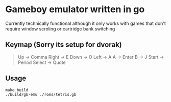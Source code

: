# Gameboy emulator written in go

Currently technically functional although it only works with games that don't require window scroling or cartridge bank switching

## Keymap (Sorry its setup for dvorak)
> Up     -> Comma
> Right  -> E
> Down   -> O
> Left   -> A
> A      -> Enter
> B      -> J
> Start  -> Period
> Select -> Quote

## Usage
```
make build
./build/gb-emu ./roms/tetris.gb
```

